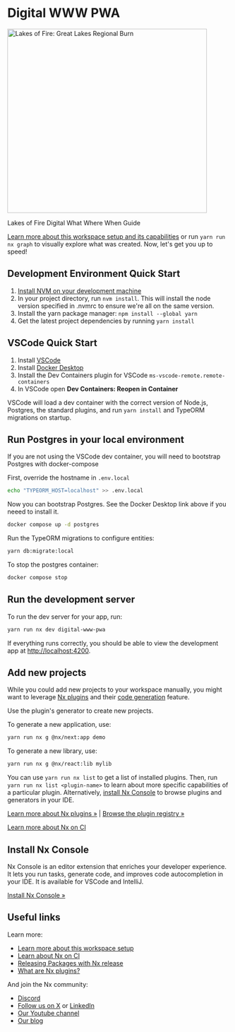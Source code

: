 # Digital WWW PWA

<a href="https://lakesoffire.org/" target="_blank" rel="noreferrer"><img alt="Lakes of Fire: Great Lakes Regional Burn" src="https://lakesoffire.org/wp-content/uploads/2024/01/LoF_Logo.png" width="452" height="417"></a>

Lakes of Fire Digital What Where When Guide

[Learn more about this workspace setup and its capabilities](https://nx.dev/nx-api/next?utm_source=nx_project&utm_medium=readme&utm_campaign=nx_projects) or run `yarn run nx graph` to visually explore what was created. Now, let's get you up to speed!

## Development Environment Quick Start

1. [Install NVM on your development machine](https://github.com/nvm-sh/nvm?tab=readme-ov-file#install--update-script)
2. In your project directory, run `nvm install`. This will install the node version specified in .nvmrc to ensure we're all on the same version.
3. Install the yarn package manager: `npm install --global yarn`
4. Get the latest project dependencies by running `yarn install`

## VSCode Quick Start

1. Install [VSCode](https://code.visualstudio.com/Download)
2. Install [Docker Desktop](https://www.docker.com/get-started/)
3. Install the Dev Containers plugin for VSCode `ms-vscode-remote.remote-containers`
4. In VSCode open **Dev Containers: Reopen in Container**

VSCode will load a dev container with the correct version of Node.js, Postgres, the standard plugins, and run `yarn install` and TypeORM migrations on startup.

## Run Postgres in your local environment

If you are not using the VSCode dev container, you will need to bootstrap Postgres with docker-compose

First, override the hostname in `.env.local`

```sh
echo "TYPEORM_HOST=localhost" >> .env.local
```

Now you can bootstrap Postgres. See the Docker Desktop link above if you neeed to install it.

```sh
docker compose up -d postgres
```

Run the TypeORM migrations to configure entities:

```sh
yarn db:migrate:local
```

To stop the postgres container:

```sh
docker compose stop
```

## Run the development server

To run the dev server for your app, run:

```sh
yarn run nx dev digital-www-pwa
```

If everything runs correctly, you should be able to view the development app at [http://localhost:4200](http://localhost:4200).

## Add new projects

While you could add new projects to your workspace manually, you might want to leverage [Nx plugins](https://nx.dev/concepts/nx-plugins?utm_source=nx_project&utm_medium=readme&utm_campaign=nx_projects) and their [code generation](https://nx.dev/features/generate-code?utm_source=nx_project&utm_medium=readme&utm_campaign=nx_projects) feature.

Use the plugin's generator to create new projects.

To generate a new application, use:

```sh
yarn run nx g @nx/next:app demo
```

To generate a new library, use:

```sh
yarn run nx g @nx/react:lib mylib
```

You can use `yarn run nx list` to get a list of installed plugins. Then, run `yarn run nx list <plugin-name>` to learn about more specific capabilities of a particular plugin. Alternatively, [install Nx Console](https://nx.dev/getting-started/editor-setup?utm_source=nx_project&utm_medium=readme&utm_campaign=nx_projects) to browse plugins and generators in your IDE.

[Learn more about Nx plugins &raquo;](https://nx.dev/concepts/nx-plugins?utm_source=nx_project&utm_medium=readme&utm_campaign=nx_projects) | [Browse the plugin registry &raquo;](https://nx.dev/plugin-registry?utm_source=nx_project&utm_medium=readme&utm_campaign=nx_projects)

[Learn more about Nx on CI](https://nx.dev/ci/intro/ci-with-nx#ready-get-started-with-your-provider?utm_source=nx_project&utm_medium=readme&utm_campaign=nx_projects)

## Install Nx Console

Nx Console is an editor extension that enriches your developer experience. It lets you run tasks, generate code, and improves code autocompletion in your IDE. It is available for VSCode and IntelliJ.

[Install Nx Console &raquo;](https://nx.dev/getting-started/editor-setup?utm_source=nx_project&utm_medium=readme&utm_campaign=nx_projects)

## Useful links

Learn more:

- [Learn more about this workspace setup](https://nx.dev/nx-api/next?utm_source=nx_project&utm_medium=readme&utm_campaign=nx_projects)
- [Learn about Nx on CI](https://nx.dev/ci/intro/ci-with-nx?utm_source=nx_project&utm_medium=readme&utm_campaign=nx_projects)
- [Releasing Packages with Nx release](https://nx.dev/features/manage-releases?utm_source=nx_project&utm_medium=readme&utm_campaign=nx_projects)
- [What are Nx plugins?](https://nx.dev/concepts/nx-plugins?utm_source=nx_project&utm_medium=readme&utm_campaign=nx_projects)

And join the Nx community:

- [Discord](https://go.nx.dev/community)
- [Follow us on X](https://twitter.com/nxdevtools) or [LinkedIn](https://www.linkedin.com/company/nrwl)
- [Our Youtube channel](https://www.youtube.com/@nxdevtools)
- [Our blog](https://nx.dev/blog?utm_source=nx_project&utm_medium=readme&utm_campaign=nx_projects)
